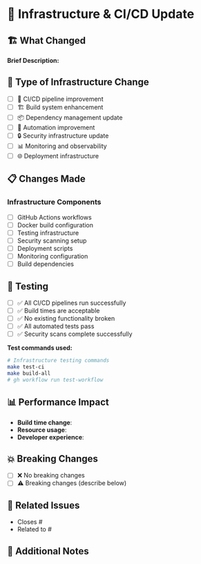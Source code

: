 # 🔧 Infrastructure & CI/CD Update

## 🏗️ What Changed

**Brief Description:**
<!-- Provide a clear description of the infrastructure or CI/CD changes -->

## 🔧 Type of Infrastructure Change

- [ ] 🚀 CI/CD pipeline improvement
- [ ] 🏗️ Build system enhancement
- [ ] 📦 Dependency management update
- [ ] 🔧 Automation improvement
- [ ] 🔒 Security infrastructure update
- [ ] 📊 Monitoring and observability
- [ ] 🌐 Deployment infrastructure

## 📋 Changes Made

### Infrastructure Components

- [ ] GitHub Actions workflows
- [ ] Docker build configuration
- [ ] Testing infrastructure
- [ ] Security scanning setup
- [ ] Deployment scripts
- [ ] Monitoring configuration
- [ ] Build dependencies

## 🧪 Testing

- [ ] ✅ All CI/CD pipelines run successfully
- [ ] ✅ Build times are acceptable
- [ ] ✅ No existing functionality broken
- [ ] ✅ All automated tests pass
- [ ] ✅ Security scans complete successfully

**Test commands used:**

```bash
# Infrastructure testing commands
make test-ci
make build-all
# gh workflow run test-workflow
```

## 📊 Performance Impact

- **Build time change**: <!-- +/- X% -->
- **Resource usage**: <!-- CPU/memory impact -->
- **Developer experience**: <!-- improved/same/degraded -->

## 💥 Breaking Changes

- [ ] ❌ No breaking changes
- [ ] ⚠️ Breaking changes (describe below)

<!-- If breaking changes, explain migration steps -->

## 🔗 Related Issues

- Closes #<!-- issue number -->
- Related to #<!-- issue number -->

## 📝 Additional Notes

<!-- Any other context for reviewers -->
